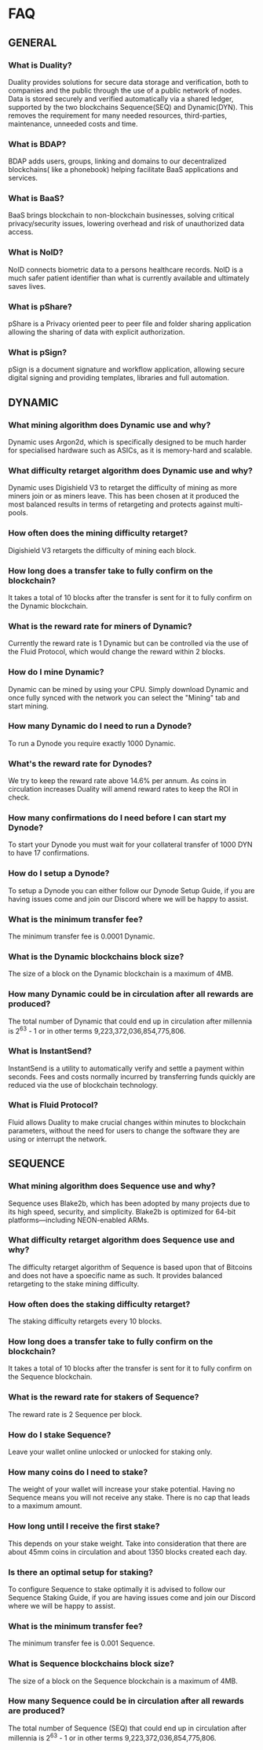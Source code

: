 # FAQ

## GENERAL

### What is Duality?
Duality provides solutions for secure data storage and verification, both to companies and the public through the use of a public network of nodes. 
Data is stored securely and verified automatically via a shared ledger, supported by the two blockchains Sequence(SEQ) and Dynamic(DYN). This removes the requirement for many needed resources, third-parties, maintenance, unneeded costs and time.

### What is BDAP?
BDAP adds users, groups, linking and domains to our decentralized blockchains( like a phonebook) helping facilitate BaaS applications and services.

### What is BaaS?
BaaS brings blockchain to non-blockchain businesses, solving critical privacy/security issues, lowering overhead and risk of unauthorized data access.

### What is NoID?
NoID connects biometric data to a persons healthcare records. NoID is a much safer patient identifier than what is currently available and ultimately saves lives.

### What is pShare?
pShare is a Privacy oriented peer to peer file and folder sharing application allowing the sharing of data with explicit authorization.

### What is pSign?
pSign is a document signature and workflow application, allowing secure digital signing and providing templates, libraries and full automation.


## DYNAMIC

### What mining algorithm does Dynamic use and why?
Dynamic uses Argon2d, which is specifically designed to be much harder for specialised hardware such as ASICs, as it is memory-hard and scalable.

### What difficulty retarget algorithm does Dynamic use and why?
Dynamic uses Digishield V3 to retarget the difficulty of mining as more miners join or as miners leave. This has been chosen at it produced the most balanced results in terms of retargeting and protects against multi-pools.

### How often does the mining difficulty retarget?
Digishield V3 retargets the difficulty of mining each block.

### How long does a transfer take to fully confirm on the blockchain?
It takes a total of 10 blocks after the transfer is sent for it to fully confirm on the Dynamic blockchain.

### What is the reward rate for miners of Dynamic?
Currently the reward rate is 1 Dynamic but can be controlled via the use of the Fluid Protocol, which would change the reward within 2 blocks.

### How do I mine Dynamic?
Dynamic can be mined by using your CPU. Simply download Dynamic and once fully synced with the network you can select the "Mining" tab and start mining.

### How many Dynamic do I need to run a Dynode?
To run a Dynode you require exactly 1000 Dynamic.

### What's the reward rate for Dynodes?
We try to keep the reward rate above 14.6% per annum. As coins in circulation increases Duality will amend reward rates to keep the ROI in check.

### How many confirmations do I need before I can start my Dynode?
To start your Dynode you must wait for your collateral transfer of 1000 DYN to have 17 confirmations.

### How do I setup a Dynode?
To setup a Dynode you can either follow our Dynode Setup Guide, if you are having issues come and join our Discord where we will be happy to assist.

### What is the minimum transfer fee?
The minimum transfer fee is 0.0001 Dynamic.

### What is the Dynamic blockchains block size?
The size of a block on the Dynamic blockchain is a maximum of 4MB.

### How many Dynamic could be in circulation after all rewards are produced?
The total number of Dynamic that could end up in circulation after millennia is 2<sup>63</sup> - 1 or in other terms 9,223,372,036,854,775,806.

### What is InstantSend?
InstantSend is a utility to automatically verify and settle a payment within seconds. Fees and costs normally incurred by transferring funds quickly are reduced via the use of blockchain technology.

### What is Fluid Protocol?
Fluid allows Duality to make crucial changes within minutes to blockchain parameters, without the need for users to change the software they are using or interrupt the network.

## SEQUENCE

### What mining algorithm does Sequence use and why?
Sequence uses Blake2b, which has been adopted by many projects due to its high speed, security, and simplicity. Blake2b is optimized for 64-bit platforms—including NEON-enabled ARMs.

### What difficulty retarget algorithm does Sequence use and why?
The difficulty retarget algorithm of Sequence is based upon that of Bitcoins and does not have a spoecific name as such. It provides balanced retargeting to the stake mining difficulty.

### How often does the staking difficulty retarget?
The staking difficulty retargets every 10 blocks.

### How long does a transfer take to fully confirm on the blockchain?
It takes a total of 10 blocks after the transfer is sent for it to fully confirm on the Sequence blockchain.

### What is the reward rate for stakers of Sequence?
The reward rate is 2 Sequence per block.

### How do I stake Sequence?
Leave your wallet online unlocked or unlocked for staking only.

### How many coins do I need to stake?
The weight of your wallet will increase your stake potential. Having no Sequence means you will not receive any stake. There is no cap that leads to a maximum amount.

### How long until I receive the first stake?
This depends on your stake weight. Take into consideration that there are about 45mm coins in circulation and about 1350 blocks created each day.

### Is there an optimal setup for staking?
To configure Sequence to stake optimally it is advised to follow our Sequence Staking Guide, if you are having issues come and join our Discord where we will be happy to assist.

### What is the minimum transfer fee?
The minimum transfer fee is 0.001 Sequence.

### What is Sequence blockchains block size?
The size of a block on the Sequence blockchain is a maximum of 4MB.

### How many Sequence could be in circulation after all rewards are produced?
The total number of Sequence (SEQ) that could end up in circulation after millennia is 2<sup>63</sup> - 1 or in other terms 9,223,372,036,854,775,806.
